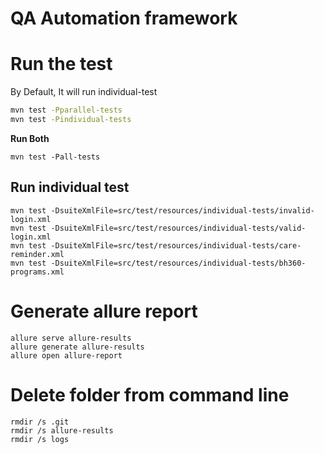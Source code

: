 # QA Automation framework


# Run the test
By Default, It will run individual-test
```bash
mvn test -Pparallel-tests
mvn test -Pindividual-tests
```
**Run Both**
```shell
mvn test -Pall-tests
```
## Run individual test

```
mvn test -DsuiteXmlFile=src/test/resources/individual-tests/invalid-login.xml
mvn test -DsuiteXmlFile=src/test/resources/individual-tests/valid-login.xml
mvn test -DsuiteXmlFile=src/test/resources/individual-tests/care-reminder.xml
mvn test -DsuiteXmlFile=src/test/resources/individual-tests/bh360-programs.xml
```

# Generate allure report
```
allure serve allure-results
allure generate allure-results
allure open allure-report
```

# Delete folder from command line
```
rmdir /s .git
rmdir /s allure-results
rmdir /s logs
```
